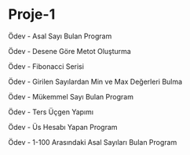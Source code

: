 # Proje-1
Ödev - Asal Sayı Bulan Program

Ödev - Desene Göre Metot Oluşturma

Ödev - Fibonacci Serisi

Ödev - Girilen Sayılardan Min ve Max Değerleri Bulma

Ödev - Mükemmel Sayı Bulan Program

Ödev - Ters Üçgen Yapımı

Ödev - Üs Hesabı Yapan Program

Ödev - 1-100 Arasındaki Asal Sayıları Bulan Program

